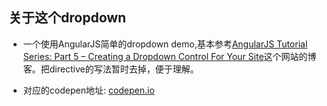 ## 关于这个dropdown  

- 一个使用AngularJS简单的dropdown demo,基本参考[AngularJS Tutorial Series: Part 5 – Creating a Dropdown Control For Your Site](https://www.codementor.io/angularjs/tutorial/create-dropdown-control)这个网站的博客。把directive的写法暂时去掉，便于理解。

- 对应的codepen地址: [codepen.io](http://codepen.io/magicgua/pen/bZjyyV)
